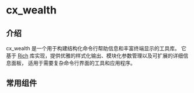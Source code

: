 # cx_wealth

## 介绍
cx_wealth 是一个用于构建结构化命令行帮助信息和丰富终端显示的工具库。
它基于 [Rich](https://rich.readthedocs.io) 库实现，提供优雅的样式化输出、模块化参数管理以及可扩展的详细信息面板，
适用于需要复杂命令行界面的工具和应用程序。

## 常用组件
